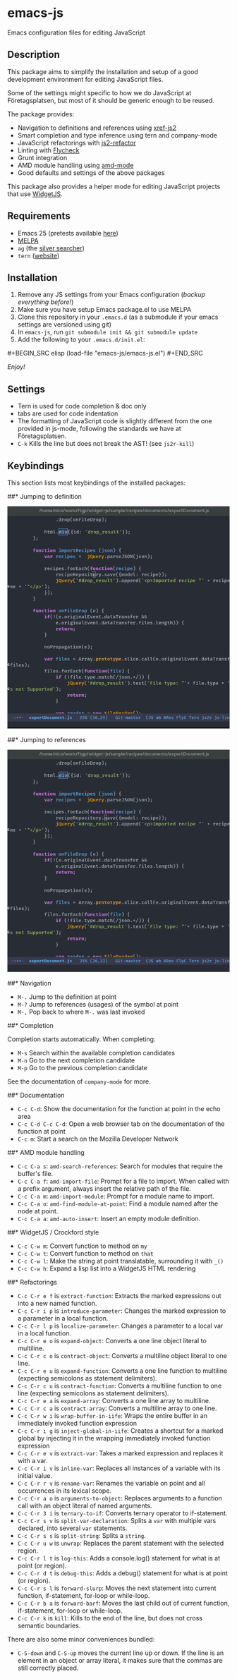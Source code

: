 # emacs-js
Emacs configuration files for editing JavaScript

## Description

This package aims to simplify the installation and setup of a good development
environment for editing JavaScript files.

Some of the settings might specific to how we do JavaScript at Företagsplatsen,
but most of it should be generic enough to be reused.

The package provides:

- Navigation to definitions and references using [xref-js2](https://github.com/NicolasPetton/xref-js2)
- Smart completion and type inference using tern and company-mode
- JavaScript refactorings with [js2-refactor](https://github.com/magnars/js2-refactor.el)
- Linting with [Flycheck](https://github.com/flycheck/flycheck)
- Grunt integration
- AMD module handling using [amd-mode](https://github.com/NicolasPetton/amd-mode.el)
- Good defaults and settings of the above packages

This package also provides a helper mode for editing JavaScript projects that
use [WidgetJS](https://github.com/foretagsplatsen/widget-js).

## Requirements

- Emacs 25 (pretests available [here](http://alpha.gnu.org/gnu/emacs/))
- [MELPA](http://melpa.org/)
- `ag` (the [silver searcher](http://geoff.greer.fm/ag/))
- `tern` ([website](http://ternjs.net/))

## Installation

1. Remove any JS settings from your Emacs configuration (*backup everything before!*)
2. Make sure you have setup Emacs package.el to use MELPA
3. Clone this repository in your `.emacs.d` (as a submodule if your emacs
   settings are versioned using git)
4. In `emacs-js`, run `git submodule init && git submodule update`
5. Add the following to your `.emacs.d/init.el`:

#+BEGIN_SRC elisp
(load-file "emacs-js/emacs-js.el")
#+END_SRC

*Enjoy!*

## Settings

- Tern is used for code completion & doc only
- tabs are used for code indentation
- The formatting of JavaScript code is slightly different from the one provided
  in js-mode, following the standards we have at Företagsplatsen.
- `C-k` Kills the line but does not break the AST! (see `js2r-kill`)

## Keybindings

This section lists most keybindings of the installed packages:

##* Jumping to definition

![jump-to-definition.gif](screencasts/jump-to-definition.gif)

##* Jumping to references

![jump-to-references.gif](screencasts/jump-to-references.gif)

##* Navigation
- `M-.` Jump to the definition at point
- `M-?` Jump to references (usages) of the symbol at point
- `M-,` Pop back to where `M-.` was last invoked

##* Completion

Completion starts automatically. When completing:

- `M-s` Search within the available completion candidates
- `M-n` Go to the next completion candidate
- `M-p` Go to the previous completion candidate

See the documentation of `company-mode` for more.

##* Documentation

- `C-c C-d`: Show the documentation for the function at point in the echo area
- `C-c C-d C-c C-d`: Open a web browser tab on the documentation of the function
  at point
- `C-c m`: Start a search on the Mozilla Developer Network

##* AMD module handling

- `C-c C-a s`: `amd-search-references`: Search for modules that require the buffer's file.
- `C-c C-a f`: `amd-import-file`: Prompt for a file to import. When called with
  a prefix argument, always insert the relative path of the file.
- `C-c C-a m`: `amd-import-module`: Prompt for a module name to import.
- `C-c C-a o`: `amd-find-module-at-point`: Find a module named after the node at
  point.
- `C-c C-a a`: `amd-auto-insert`: Insert an empty module definition.

##* WidgetJS / Crockford style

- `C-c C-w m`: Convert function to method on `my`
- `C-c C-w t`: Convert function to method on `that`
- `C-c C-w l`: Make the string at point translatable, surrounding it with `_()`
- `C-c C-w h`: Expand a lisp list into a WidgetJS HTML rendering

##* Refactorings

- `C-c C-r e f` is `extract-function`: Extracts the marked expressions out into a new named function.
- `C-c C-r i p` is `introduce-parameter`: Changes the marked expression to a parameter in a local function.
- `C-c C-r l p` is `localize-parameter`: Changes a parameter to a local var in a local function.
- `C-c C-r e o` is `expand-object`: Converts a one line object literal to multiline.
- `C-c C-r c o` is `contract-object`: Converts a multiline object literal to one line.
- `C-c C-r e u` is `expand-function`: Converts a one line function to multiline (expecting semicolons as statement delimiters).
- `C-c C-r c u` is `contract-function`: Converts a multiline function to one line (expecting semicolons as statement delimiters).
- `C-c C-r e a` is `expand-array`: Converts a one line array to multiline.
- `C-c C-r c a` is `contract-array`: Converts a multiline array to one line.
- `C-c C-r w i` is `wrap-buffer-in-iife`: Wraps the entire buffer in an immediately invoked function expression
- `C-c C-r i g` is `inject-global-in-iife`: Creates a shortcut for a marked global by injecting it in the wrapping immediately invoked function expression
- `C-c C-r e v` is `extract-var`: Takes a marked expression and replaces it with a var.
- `C-c C-r i v` is `inline-var`: Replaces all instances of a variable with its initial value.
- `C-c C-r r v` is `rename-var`: Renames the variable on point and all occurrences in its lexical scope.
- `C-c C-r a o` is `arguments-to-object`: Replaces arguments to a function call with an object literal of named arguments.
- `C-c C-r 3 i` is `ternary-to-if`: Converts ternary operator to if-statement.
- `C-c C-r s v` is `split-var-declaration`: Splits a `var` with multiple vars declared, into several `var` statements.
- `C-c C-r s s` is `split-string`: Splits a `string`.
- `C-c C-r u w` is `unwrap`: Replaces the parent statement with the selected region.
- `C-c C-r l t` is `log-this`: Adds a console.log() statement for what is at point (or region).
- `C-c C-r d t` is `debug-this`: Adds a debug() statement for what is at point (or region).
- `C-c C-r s l` is `forward-slurp`: Moves the next statement into current function, if-statement, for-loop or while-loop.
- `C-c C-r b a` is `forward-barf`: Moves the last child out of current function, if-statement, for-loop or while-loop.
- `C-c C-r k` is `kill`: Kills to the end of the line, but does not cross semantic boundaries.

There are also some minor conveniences bundled:

- `C-S-down` and `C-S-up` moves the current line up or down. If the line is an
   element in an object or array literal, it makes sure that the commas are
   still correctly placed.
